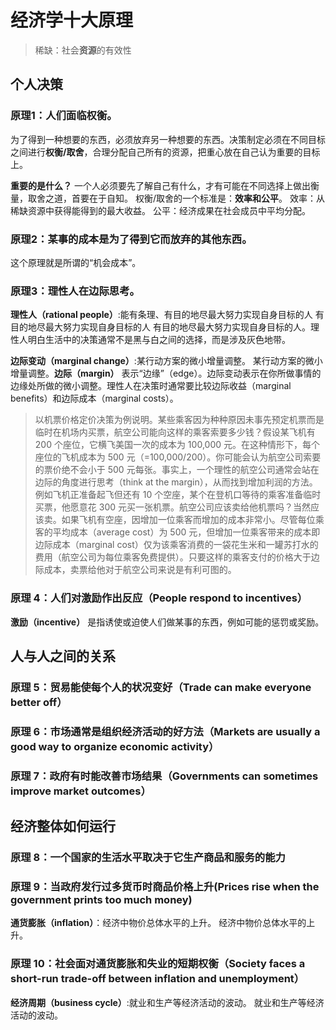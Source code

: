 # 经济学十大原理
>稀缺：社会**资源**的有效性

## 个人决策
### 原理1：人们面临权衡。
为了得到一种想要的东西，必须放弃另一种想要的东西。决策制定必须在不同目标之间进行**权衡/取舍**，合理分配自己所有的资源，把重心放在自己认为重要的目标上。

**重要的是什么？** 一个人必须要先了解自己有什么，才有可能在不同选择上做出衡量，取舍之道，首要在于自知。
权衡/取舍的一个标准是：**效率和公平**。
效率：从稀缺资源中获得能得到的最大收益。
公平：经济成果在社会成员中平均分配。

### 原理2：某事的成本是为了得到它而放弃的其他东西。
这个原理就是所谓的“机会成本”。

### 原理3：理性人在边际思考。
**理性人（rational people）**:能有条理、有目的地尽最大努力实现自身目标的人 有目的地尽最大努力实现自身目标的人 有目的地尽最大努力实现自身目标的人。理性人明白生活中的决策通常不是黑与白之间的选择，而是涉及灰色地带。

**边际变动（marginal change）**:某行动方案的微小增量调整。 某行动方案的微小增量调整。**边际（margin）** 表示“边缘”（edge）。边际变动表示在你所做事情的边缘处所做的微小调整。理性人在决策时通常要比较边际收益（marginal benefits）和边际成本（marginal costs）。
> 以机票价格定价决策为例说明。某些乘客因为种种原因未事先预定机票而是临时在机场内买票，航空公司能向这样的乘客索要多少钱？假设某飞机有 200 个座位，它横飞美国一次的成本为 100,000 元。在这种情形下，每个座位的飞机成本为 500 元（=100,000/200）。你可能会认为航空公司索要的票价绝不会小于 500 元每张。事实上，一个理性的航空公司通常会站在边际的角度进行思考（think at the margin），从而找到增加利润的方法。例如飞机正准备起飞但还有 10 个空座，某个在登机口等待的乘客准备临时买票，他愿意花 300 元买一张机票。航空公司应该卖给他机票吗？当然应该卖。如果飞机有空座，因增加一位乘客而增加的成本非常小。尽管每位乘客的平均成本（average cost）为 500 元，但增加一位乘客带来的成本即边际成本（marginal cost）仅为该乘客消费的一袋花生米和一罐苏打水的费用（航空公司为每位乘客免费提供）。只要这样的乘客支付的价格大于边际成本，卖票给他对于航空公司来说是有利可图的。

### 原理 4：人们对激励作出反应（People respond to incentives）
**激励（incentive）** 是指诱使或迫使人们做某事的东西，例如可能的惩罚或奖励。

## 人与人之间的关系
### 原理 5：贸易能使每个人的状况变好（Trade can make everyone better off）

### 原理 6：市场通常是组织经济活动的好方法（Markets are usually a good way to organize economic activity）

### 原理 7：政府有时能改善市场结果（Governments can sometimes improve market outcomes）

## 经济整体如何运行
### 原理 8：一个国家的生活水平取决于它生产商品和服务的能力

### 原理 9：当政府发行过多货币时商品价格上升(Prices rise when the government prints too much money) 
**通货膨胀（inflation）**：经济中物价总体水平的上升。 经济中物价总体水平的上升。
### 原理 10：社会面对通货膨胀和失业的短期权衡（Society faces a short-run trade-off between inflation and unemployment）
**经济周期（business cycle）**:就业和生产等经济活动的波动。 就业和生产等经济活动的波动。

